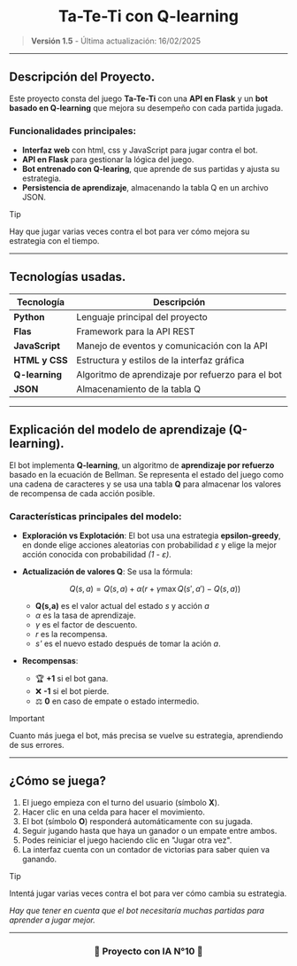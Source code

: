 <h1 align = "center"> Ta-Te-Ti con Q-learning</h1>

> **Versión 1.5** - Última actualización: 16/02/2025

---

## Descripción del Proyecto.

Este proyecto consta del juego **Ta-Te-Ti** con una **API en Flask** y un **bot basado en Q-learning**
que mejora su desempeño con cada partida jugada.

### Funcionalidades principales:
* **Interfaz web** con html, css y JavaScript para jugar contra el bot.
* **API en Flask** para gestionar la lógica del juego.
* **Bot entrenado con Q-learing**, que aprende de sus partidas y ajusta su estrategia.
* **Persistencia de aprendizaje**, almacenando la tabla Q en un archivo JSON.

> [!TIP]
> Hay que jugar varias veces contra el bot para ver cómo mejora su estrategia con el tiempo.

---

## Tecnologías usadas.

| Tecnología | Descripción |
|------------|-------------|
| **Python** | Lenguaje principal del proyecto |
| **Flas** | Framework para la API REST |
| **JavaScript** | Manejo de eventos y comunicación con la API |
| **HTML y CSS** | Estructura y estilos de la interfaz gráfica |
| **Q-learning** | Algoritmo de aprendizaje por refuerzo para el bot |
| **JSON** | Almacenamiento de la tabla Q |

---

## Explicación del modelo de aprendizaje (Q-learning).

El bot implementa **Q-learning**, un algoritmo de **aprendizaje por refuerzo** basado en la
ecuación de Bellman. Se representa el estado del juego como una cadena de caracteres y se usa
una tabla **Q** para almacenar los valores de recompensa de cada acción posible.

### Características principales del modelo:
- **Exploración vs Explotación**: El bot usa una estrategia **epsilon-greedy**, en donde elige 
acciones aleatorias con probabilidad *ε* y elige la mejor acción conocida con probabilidad
*(1 - ε)*.
- **Actualización de valores Q**: Se usa la fórmula:
  
  $$ Q(s,a) = Q(s,a) + \alpha (r + \gamma \max Q(s', a') - Q(s,a)) $$

    - **Q(s,a)** es el valor actual del estado *s* y acción *a*
    - *α* es la tasa de aprendizaje.
    - *γ* es el factor de descuento.
    - *r* es la recompensa.
    - *s'* es el nuevo estado después de tomar la ación *a*.

- **Recompensas**:

    - 🏆 **+1** si el bot gana.
    - ❌ **-1** si el bot pierde.
    - ⚖️ **0** en caso de empate o estado intermedio.

> [!IMPORTANT]
> Cuanto más juega el bot, más precisa se vuelve su estrategia, aprendiendo de sus errores.

---

## ¿Cómo se juega?

1. El juego empieza con el turno del usuario (símbolo **X**).
2. Hacer clic en una celda para hacer el movimiento.
3. El bot (símbolo **O**) responderá automáticamente con su jugada.
4. Seguir jugando hasta que haya un ganador o un empate entre ambos.
5. Podes reiniciar el juego haciendo clic en "Jugar otra vez".
6. La interfaz cuenta con un contador de victorias para saber quien va ganando.

> [!TIP]
> Intentá jugar varias veces contra el bot para ver cómo cambia su estrategia.

*Hay que tener en cuenta que el bot necesitaría muchas partidas para aprender a jugar mejor.*

---

<h3 align="center">🚀 Proyecto con IA N°10 🚀</h3>